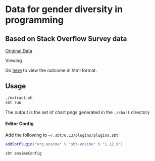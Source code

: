 # Data for gender diversity in programming
## Based on Stack Overflow Survey data
[Original Data](http://stackoverflow.com/insights/survey)

Viewing

Go [here](http://dvisagie.com/stackoverflow-data-analysis/) to view the outcome in html format.

## Usage

```sh
./extract.sh
sbt run
```

The output is the set of chart pngs generated in the `./chart` directory


#### Editor Config

Add the following to `~/.sbt/0.13/plugins/plugins.sbt`

```scala
addSbtPlugin("org.ensime" % "sbt-ensime" % "1.12.9")
```



`sbt ensimeConfig`